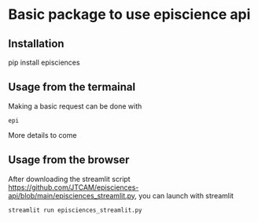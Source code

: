 # Basic package to use episcience api

## Installation

pip install episciences

## Usage from the termainal

Making a basic request can be done with

```
epi 
```

More details to come

## Usage from the browser

After downloading the streamlit script https://github.com/JTCAM/episciences-api/blob/main/episciences_streamlit.py, 
you can launch with streamlit

```
streamlit run episciences_streamlit.py
```


